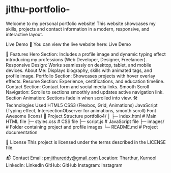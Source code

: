 # jithu-portfolio-


Welcome to my personal portfolio website! This website showcases my skills, projects and contact information in a modern, responsive, and interactive layout.

Live Demo 🚀
You can view the live website here: Live Demo

🚀 Features
Hero Section: Includes a profile image and dynamic typing effect introducing my professions (Web Developer, Designer, Freelancer).
Responsive Design: Works seamlessly on desktop, tablet, and mobile devices.
About Me: Displays biography, skills with animated tags, and profile image.
Portfolio Section: Showcases projects with hover overlay effects.
Resume Section: Experience, certifications, and education timeline.
Contact Section: Contact form and social media links.
Smooth Scroll Navigation: Scrolls to sections smoothly and updates active navigation link.
Section Animation: Sections fade in when scrolled into view.
🛠 Technologies Used
HTML5
CSS3 (Flexbox, Grid, Animations)
JavaScript (Typing effect, IntersectionObserver for animations, smooth scroll)
Font Awesome (Icons)
📂 Project Structure
portfolio4/ │ ├─ index.html # Main HTML file ├─ styles.css # CSS file ├─ script.js # JavaScript file ├─ images/ # Folder containing project and profile images └─ README.md # Project documentation


📜 License
This project is licensed under the terms described in the LICENSE file.

📬 Contact
Email: pmjithureddy@gmail.com
Location: Tharthur, Kurnool
LinkedIn: LinkedIn
GitHub: GitHub
Instagram: Instagram
